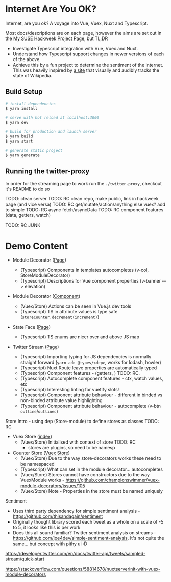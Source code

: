 # Internet Are You OK?
Internet, are you ok? A voyage into Vue, Vuex, Nuxt and Typescript.

Most docs/descriptions are on each page, however the aims are set out in the [My SUSE Hackweek Project Page](https://hackweek.suse.com/20/projects/internet-are-you-ok-a-voyage-into-vue-vuex-nuxt-and-typescript), but TL;DR
      
- Investigate Typescript integration with Vue, Vuex and Nuxt.
- Understand how Typescript support changes in newer versions of each of the above.
- Achieve this by a fun project to determine the sentiment of the internet. This was heavily inspired by [a site](https://github.com/thisandagain/sentiment) that visually and audibly tracks the state of Wikipedia.

## Build Setup

```bash
# install dependencies
$ yarn install

# serve with hot reload at localhost:3000
$ yarn dev

# build for production and launch server
$ yarn build
$ yarn start

# generate static project
$ yarn generate
```

## Running the twitter-proxy
In order for the streaming page to work run the `./twitter-proxy`, checkout it's README to do so



TODO: clean server
TODO: RC clean repo, make public, link in hackweek page (and vice versa)
TODO: RC get/mutate/action/anything else vuex? add to simple 
TODO: RC async fetch/asyncData
TODO: RC component features (data, getters, watch)

TODO: RC JUNK
# Demo Content
- Module Decorator ([Page](./pages/store-module-decorators-example.vue)) 
  - (Typescript) Components in templates autocompletes (v-col, StoreModuleDecorator)
  - (Typescript) Descriptions for Vue component properties (v-banner --> elevation)
- Module Decorator ([Component](./components/StoreModuleDecorator.vue)) 
  - (Vuex/Store) Actions can be seen in Vue.js dev tools
  - (Typescript) TS in attribute values is type safe (`storeCounter.decrement(increment)`)




- State Face ([Page](./pages/internet-state-face.vue)) 
  - (Typescript) TS enums are nicer over and above JS map 


- Twitter Stream ([Page](./pages/twitter-stream.vue)) 
  - (Typescript) Importing typing for JS dependencies is normally straight forward (`yarn add @types/<dep>`, works for lodash, howler)
  - (Typescript) Nuxt Route leave properties are automatically typed
  - (Typescript) Component features - (getters, ) TODO: RC. 
  - (Typescript) Autocomplete component features - ctx, watch values, etc
  - (Typescript) Interesting linting for vuetify slots!
  - (Typescript) Component attribute behaviour - different in binded vs non-binded attribute value highlighting
  - (Typescript) Component attribute behaviour - autocomplete (v-btn `outline`/`outlined`)

Store Intro - using dep (Store-module) to define stores as classes TODO: RC
- Vuex Store ([index]())
  - (Vuex/Store) Initialised with context of store TODO: RC
    - stores are plugins, so need to be namesp
- Counter Store ([Vuex Store](./store/counter.ts))
  - (Vuex/Store) Due to the way store-decorators works these need to be namespaced
  - (Typescript) What can set in the module decorator... autocompletes
  - (Vuex/Store) Stores cannot have constructors due to the way VuexModule works - https://github.com/championswimmer/vuex-module-decorators/issues/105
  - (Vuex/Store) Note - Properties in the store must be named uniquely



Sentiment
- Uses third party dependency for simple sentiment analysis - https://github.com/thisandagain/sentiment
- Originally thought library scored each tweet as a whole on a scale of -5 to 5, it looks like this is per work
- Does this all sound familiar? Twitter sentiment analysis on streams - https://github.com/joe4dev/simple-sentiment-analysis. It's not quite the same... but concept with pithy ui :D


https://developer.twitter.com/en/docs/twitter-api/tweets/sampled-stream/quick-start


https://stackoverflow.com/questions/58814678/nuxtserverinit-with-vuex-module-decorators
